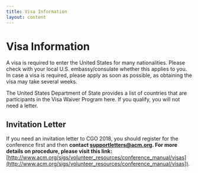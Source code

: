 ```yaml
---
title: Visa Information
layout: content
---
```


# Visa Information

A visa is required to enter the United States for many nationalities. Please check with your local U.S. embassy/consulate whether this applies to you. In case a visa is required, please apply as soon as possible, as obtaining the visa may take several weeks.

The United States Department of State provides a list of countries that are participants in the Visa Waiver Program here. If you qualify, you will not need a letter.

## Invitation Letter

If you need an invitation letter to CGO 2018, you should register for the conference first and then **contact supportletters@acm.org. For more details on procedure, please visit this link:** [http://www.acm.org/sigs/volunteer_resources/conference_manual/visas](http://www.acm.org/sigs/volunteer_resources/conference_manual/visas]).